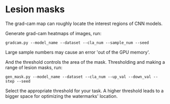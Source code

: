 # Lesion masks
The grad-cam map can roughly locate the interest regions of CNN models. 

Generate grad-cam heatmaps of images, run:

	gradcam.py --model_name --dataset --cla_num --sample_num --seed
 Large sample numbers may cause an error 'out of the GPU memory'.

And the threshold controls the area of the mask. Thresholding and making a range of lesion masks, run:

	gen_mask.py --model_name --dataset --cla_num --up_val --down_val --step --seed

Select the appropriate threshold for your task. A higher threshold leads to a bigger space for optimizing the watermarks' location.

  
